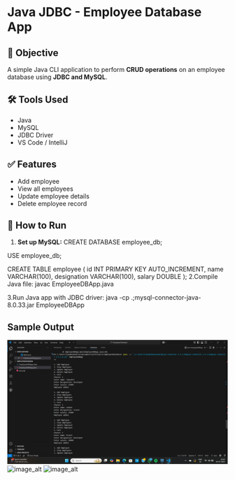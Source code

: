 # Java JDBC - Employee Database App

## 📌 Objective
A simple Java CLI application to perform **CRUD operations** on an employee database using **JDBC and MySQL**.

## 🛠️ Tools Used
- Java
- MySQL
- JDBC Driver
- VS Code / IntelliJ

## ✅ Features
- Add employee
- View all employees
- Update employee details
- Delete employee record

## 🏁 How to Run
1. **Set up MySQL:**
   CREATE DATABASE employee_db;

USE employee_db;

CREATE TABLE employee (
    id INT PRIMARY KEY AUTO_INCREMENT,
    name VARCHAR(100),
    designation VARCHAR(100),
    salary DOUBLE
);
2.Compile Java file:
javac EmployeeDBApp.java

3.Run Java app with JDBC driver:
java -cp .;mysql-connector-java-8.0.33.jar EmployeeDBApp

## Sample Output
![image_alt](https://github.com/tanu-pande/Employee-Database-App/blob/656f0d3a30facd956a4b15d80b1639305c484847/Screenshot%202025-07-03%20191046.png)
![image_alt]()
![image_alt]()
